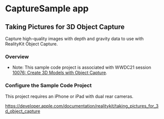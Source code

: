 # CaptureSample app

## Taking Pictures for 3D Object Capture

Capture high-quality images with depth and gravity data to use with RealityKit Object Capture.

### Overview

- Note: This sample code project is associated with WWDC21 session [10076: Create 3D Models with Object Capture](https://developer.apple.com/wwdc21/10076/).

### Configure the Sample Code Project

This project requires an iPhone or iPad with dual rear cameras.


https://developer.apple.com/documentation/realitykit/taking_pictures_for_3d_object_capture
